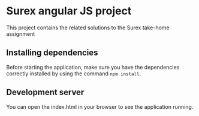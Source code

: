 # Surex angular JS project

This project contains the related solutions to the Surex take-home assignment

## Installing dependencies

Before starting the application, make sure you have the dependencies correctly installed by using the command `npm install`.

## Development server

You can open the index.html in your browser to see the application running.
